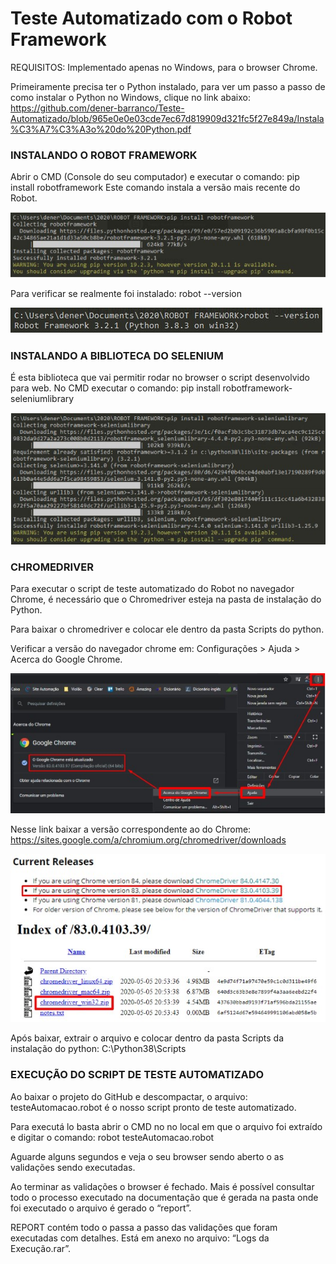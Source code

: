 # Teste Automatizado com o Robot Framework

REQUISITOS: Implementado apenas no Windows, para o browser Chrome.

Primeiramente precisa ter o Python instalado, para ver um passo a passo de como instalar o Python no Windows, clique no link abaixo: 
https://github.com/dener-barranco/Teste-Automatizado/blob/965e0e0e03cde7ec67d819909d321fc5f27e849a/Instala%C3%A7%C3%A3o%20do%20Python.pdf


### INSTALANDO O ROBOT FRAMEWORK

Abrir o CMD (Console do seu computador) e executar o comando: pip install robotframework
Este comando instala a versão mais recente do Robot.

<img src="https://github.com/dener-barranco/Teste-Automatizado/blob/212537d0c7a74ac1ce2993701ce59152d104180b/InstalacaoRobot.jpg">

Para verificar se realmente foi instalado: robot --version

<img src="https://github.com/dener-barranco/Teste-Automatizado/blob/212537d0c7a74ac1ce2993701ce59152d104180b/VersaoRobot.jpg">


### INSTALANDO A BIBLIOTECA DO SELENIUM

É esta biblioteca que vai permitir rodar no browser o script desenvolvido para web.
No CMD executar o comando: pip install robotframework-seleniumlibrary

<img src="https://github.com/dener-barranco/Teste-Automatizado/blob/212537d0c7a74ac1ce2993701ce59152d104180b/selenium.jpg">


### CHROMEDRIVER

Para executar o script de teste automatizado do Robot no navegador Chrome, é necessário que o Chromedriver esteja na pasta de instalação do Python. 

Para baixar o chromedriver e colocar ele dentro da pasta Scripts do python.

Verificar a versão do navegador chrome em: Configurações > Ajuda > Acerca do Google Chrome.

<img src="https://github.com/dener-barranco/Teste-Automatizado/blob/212537d0c7a74ac1ce2993701ce59152d104180b/chrome.jpg">


Nesse link baixar a versão correspondente ao do Chrome: https://sites.google.com/a/chromium.org/chromedriver/downloads

<img src="https://github.com/dener-barranco/Teste-Automatizado/blob/212537d0c7a74ac1ce2993701ce59152d104180b/chromedriver.jpg">

Após baixar, extrair o arquivo e colocar dentro da pasta Scripts da instalação do python: C:\Python38\Scripts


### EXECUÇÃO DO SCRIPT DE TESTE AUTOMATIZADO

Ao baixar o projeto do GitHub e descompactar, o arquivo: testeAutomacao.robot é o nosso script pronto de teste automatizado.

Para executá lo basta abrir o CMD no no local em que o arquivo foi extraído e digitar o comando: robot testeAutomacao.robot

Aguarde alguns segundos e veja o seu browser sendo aberto o as validações sendo executadas. 

Ao terminar as validações o browser é fechado. Mais é possível consultar todo o processo executado na documentação que é gerada na pasta onde foi executado o arquivo é gerado o “report”.

REPORT contém todo o passa a passo das validações que foram executadas com detalhes. Está em anexo no arquivo: “Logs da Execução.rar”.



